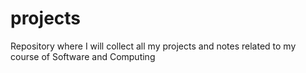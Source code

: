 # projects

Repository where I will collect all my projects and notes related to my course of Software and Computing
